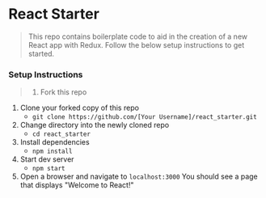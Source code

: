 # React Starter

> This repo contains boilerplate code to aid in the creation of a new React app with Redux. Follow the below setup instructions to get started.

### Setup Instructions

> 1. Fork this repo
1. Clone your forked copy of this repo
    - `git clone https://github.com/[Your Username]/react_starter.git`
1. Change directory into the newly cloned repo
    - `cd react_starter`
1. Install dependencies 
    - `npm install`
1. Start dev server
    - `npm start`
1. Open a browser and navigate to `localhost:3000` You should see a page that displays "Welcome to React!"
